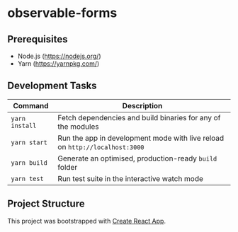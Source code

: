 # observable-forms

## Prerequisites

* Node.js (https://nodejs.org/)
* Yarn (https://yarnpkg.com/)

## Development Tasks

| Command | Description |
|---------|-------------|
| `yarn install` | Fetch dependencies and build binaries for any of the modules |
| `yarn start` | Run the app in development mode with live reload on `http://localhost:3000` |
| `yarn build` | Generate an optimised, production-ready `build` folder |
| `yarn test` | Run test suite in the interactive watch mode |

## Project Structure

This project was bootstrapped with [Create React App](https://github.com/facebookincubator/create-react-app).
